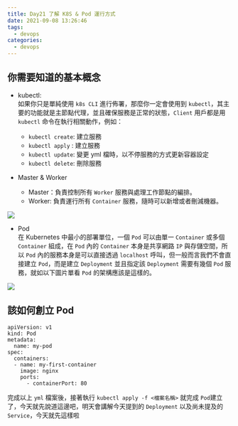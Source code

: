```yaml
---
title: Day21 了解 K8S & Pod 運行方式
date: 2021-09-08 13:26:46
tags:
  - devops
categories:
  - devops
---
```


## 你需要知道的基本概念

-   kubectl:  
    如果你只是單純使用 `k8s CLI` 進行佈署，那麼你一定會使用到 `kubectl`，其主要的功能就是主節點代理，並且確保服務是正常的狀態，`Client` 用戶都是用 `kubectl` 命令在執行相關動作，例如：
    
    -   `kubectl create`: 建立服務
    -   `kubectl apply` : 建立服務
    -   `kubectl update`: 變更 yml 檔時，以不停服務的方式更新容器設定
    -   `kubectl delete`: 刪除服務
-   Master & Worker
    
    -   Master：負責控制所有 `Worker` 服務與處理工作節點的編排。
    -   Worker: 負責運行所有 `Container` 服務，隨時可以新增或者刪減機器。

![](https://i.imgur.com/66vWntO.png)

<!--more-->

-   Pod  
    在 Kubernetes 中最小的部署單位，一個 `Pod` 可以由單一 `Container` 或多個 `Container` 組成，在 `Pod` 內的 `Container` 本身是共享網路 `IP` 與存儲空間，所以 `Pod` 內的服務本身是可以直接透過 `localhost` 呼叫，但一般而言我們不會直接建立 `Pod`，而是建立 `Deployment` 並且指定該 `Deployment` 需要有幾個 `Pod` 服務，就如以下圖片單看 `Pod` 的架構應該是這樣的。

![](https://i.imgur.com/4oSDgFc.png)

## 該如何創立 Pod

```
apiVersion: v1                         
kind: Pod                              
metadata:
  name: my-pod                         
spec:                                  
  containers:
  - name: my-first-container           
    image: nginx                       
    ports:                             
      - containerPort: 80
```

完成以上 `yml` 檔案後，接著執行 `kubectl apply -f <檔案名稱>` 就完成 `Pod`建立了，今天就先說道這邊吧，明天會講解今天提到的 `Deployment` 以及尚未提及的 `Service`，今天就先這樣啦
